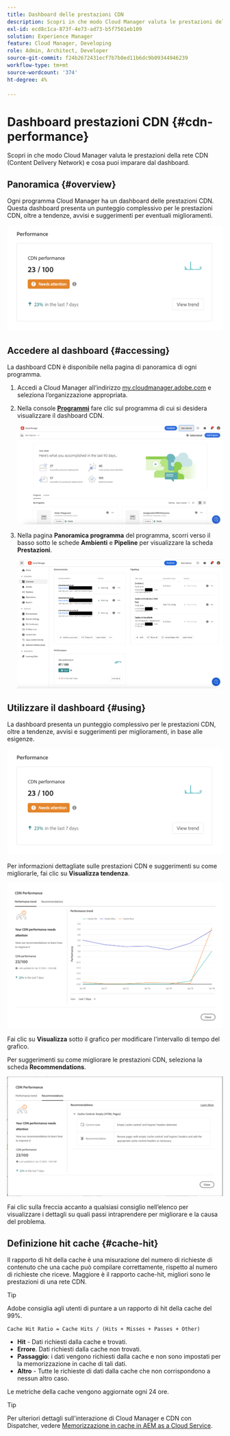 ```yaml
---
title: Dashboard delle prestazioni CDN
description: Scopri in che modo Cloud Manager valuta le prestazioni della rete CDN (Content Delivery Network) e cosa puoi imparare dal dashboard.
exl-id: ecd8c1ca-873f-4e73-ad73-b5f7561eb109
solution: Experience Manager
feature: Cloud Manager, Developing
role: Admin, Architect, Developer
source-git-commit: f24b2672431ecf7b7b0ed11b6dc9b09344946239
workflow-type: tm+mt
source-wordcount: '374'
ht-degree: 4%

---
```


# Dashboard prestazioni CDN {#cdn-performance}

Scopri in che modo Cloud Manager valuta le prestazioni della rete CDN (Content Delivery Network) e cosa puoi imparare dal dashboard.

## Panoramica {#overview}

Ogni programma Cloud Manager ha un dashboard delle prestazioni CDN. Questa dashboard presenta un punteggio complessivo per le prestazioni CDN, oltre a tendenze, avvisi e suggerimenti per eventuali miglioramenti.

![Dashboard delle prestazioni CDN](assets/cdn-performance-dashboard.png)

## Accedere al dashboard {#accessing}

La dashboard CDN è disponibile nella pagina di panoramica di ogni programma.

1. Accedi a Cloud Manager all’indirizzo [my.cloudmanager.adobe.com](https://my.cloudmanager.adobe.com/) e seleziona l’organizzazione appropriata.

1. Nella console **[Programmi](/help/implementing/cloud-manager/navigation.md#my-programs)** fare clic sul programma di cui si desidera visualizzare il dashboard CDN.

   ![Pagina Programmi](assets/my-programs.png)

1. Nella pagina **Panoramica programma** del programma, scorri verso il basso sotto le schede **Ambienti** e **Pipeline** per visualizzare la scheda **Prestazioni**.

   ![Prestazioni](assets/cdn-performance-overview.png)

## Utilizzare il dashboard {#using}

La dashboard presenta un punteggio complessivo per le prestazioni CDN, oltre a tendenze, avvisi e suggerimenti per miglioramenti, in base alle esigenze.

![Dashboard delle prestazioni CDN](assets/cdn-performance-dashboard.png)

Per informazioni dettagliate sulle prestazioni CDN e suggerimenti su come migliorarle, fai clic su **Visualizza tendenza**.

![Tendenza delle prestazioni](assets/cdn-performance-trend.png)

Fai clic su **Visualizza** sotto il grafico per modificare l&#39;intervallo di tempo del grafico.

Per suggerimenti su come migliorare le prestazioni CDN, seleziona la scheda **Recommendations**.

![Consigli CDN](assets/cdn-performance-recommendations.png)

Fai clic sulla freccia accanto a qualsiasi consiglio nell’elenco per visualizzare i dettagli su quali passi intraprendere per migliorare e la causa del problema.

## Definizione hit cache {#cache-hit}

Il rapporto di hit della cache è una misurazione del numero di richieste di contenuto che una cache può compilare correttamente, rispetto al numero di richieste che riceve. Maggiore è il rapporto cache-hit, migliori sono le prestazioni di una rete CDN.

>[!TIP]
>
>Adobe consiglia agli utenti di puntare a un rapporto di hit della cache del 99%.

```text
Cache Hit Ratio = Cache Hits / (Hits + Misses + Passes + Other)
```

* **Hit** - Dati richiesti dalla cache e trovati.
* **Errore**. Dati richiesti dalla cache non trovati.
* **Passaggio**: i dati vengono richiesti dalla cache e non sono impostati per la memorizzazione in cache di tali dati.
* **Altro** - Tutte le richieste di dati dalla cache che non corrispondono a nessun altro caso.

Le metriche della cache vengono aggiornate ogni 24 ore.

>[!TIP]
>
>Per ulteriori dettagli sull&#39;interazione di Cloud Manager e CDN con Dispatcher, vedere [Memorizzazione in cache in AEM as a Cloud Service](/help/implementing/dispatcher/caching.md).

